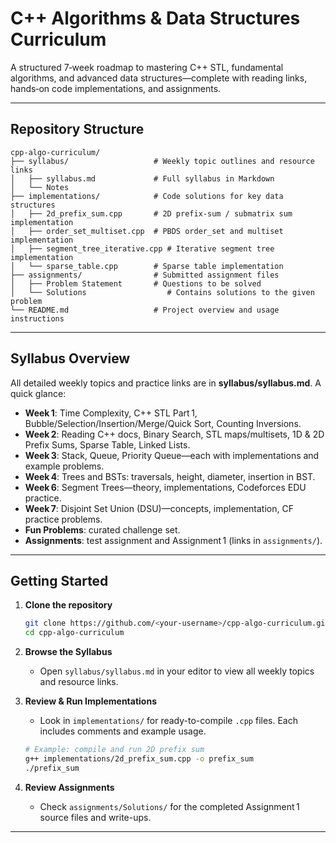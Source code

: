 # C++ Algorithms & Data Structures Curriculum

A structured 7‑week roadmap to mastering C++ STL, fundamental algorithms, and advanced data structures—complete with reading links, hands‑on code implementations, and assignments.

---

## Repository Structure

```plaintext
cpp-algo-curriculum/
├── syllabus/                   # Weekly topic outlines and resource links
│   ├── syllabus.md             # Full syllabus in Markdown
│   └── Notes 
├── implementations/            # Code solutions for key data structures
│   ├── 2d_prefix_sum.cpp       # 2D prefix-sum / submatrix sum implementation
│   ├── order_set_multiset.cpp  # PBDS order_set and multiset implementation
│   ├── segment_tree_iterative.cpp # Iterative segment tree implementation
│   └── sparse_table.cpp        # Sparse table implementation
├── assignments/                # Submitted assignment files
│   ├── Problem Statement       # Questions to be solved
│   └── Solutions                  # Contains solutions to the given problem
└── README.md                   # Project overview and usage instructions
```

---

## Syllabus Overview

All detailed weekly topics and practice links are in **syllabus/syllabus.md**. A quick glance:

- **Week 1**: Time Complexity, C++ STL Part 1, Bubble/Selection/Insertion/Merge/Quick Sort, Counting Inversions.
- **Week 2**: Reading C++ docs, Binary Search, STL maps/multisets, 1D & 2D Prefix Sums, Sparse Table, Linked Lists.
- **Week 3**: Stack, Queue, Priority Queue—each with implementations and example problems.
- **Week 4**: Trees and BSTs: traversals, height, diameter, insertion in BST.
- **Week 6**: Segment Trees—theory, implementations, Codeforces EDU practice.
- **Week 7**: Disjoint Set Union (DSU)—concepts, implementation, CF practice problems.
- **Fun Problems**: curated challenge set.
- **Assignments**: test assignment and Assignment 1 (links in `assignments/`).

---

## Getting Started

1. **Clone the repository**

   ```bash
   git clone https://github.com/<your-username>/cpp-algo-curriculum.git
   cd cpp-algo-curriculum
   ```

2. **Browse the Syllabus**

   - Open `syllabus/syllabus.md` in your editor to view all weekly topics and resource links.

3. **Review & Run Implementations**

   - Look in `implementations/` for ready-to-compile `.cpp` files. Each includes comments and example usage.

   ```bash
   # Example: compile and run 2D prefix sum
   g++ implementations/2d_prefix_sum.cpp -o prefix_sum
   ./prefix_sum
   ```

4. **Review Assignments**

   - Check `assignments/Solutions/` for the completed Assignment 1 source files and write-ups.

---

